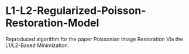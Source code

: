 # L1-L2-Regularized-Poisson-Restoration-Model
Reproduced algorithm for the paper Poissonian Image Restoration Via the L1/L2-Based Minimization.
